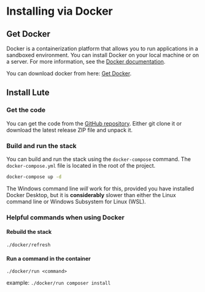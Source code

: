 # Installing via Docker

## Get Docker

Docker is a containerization platform that allows you to run applications in a sandboxed environment. You can install Docker on your local machine or on a server. For more information, see the [Docker documentation](https://docs.docker.com/).

You can download docker from here: [Get Docker](https://docs.docker.com/get-docker/).

## Install Lute

### Get the code

You can get the code from the [GitHub repository](https://github.com/jzohrab/lute). Either git clone it or download the latest release ZIP file and unpack it.

### Build and run the stack

You can build and run the stack using the `docker-compose` command. The `docker-compose.yml` file is located in the root of the project.

```bash
docker-compose up -d
```

The Windows command line _will_ work for this, provided you have installed Docker Desktop, but it is **considerably** slower than either the Linux command line or Windows Subsystem for Linux (WSL).

### Helpful commands when using Docker

#### Rebuild the stack

`./docker/refresh`

#### Run a command in the container

`./docker/run <command>`

example: `./docker/run composer install`
